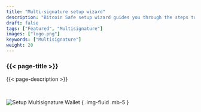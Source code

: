 ```yaml
---
title: "Multi-signature setup wizard"
description: "Bitcoin Safe setup wizard guides you through the steps to create a safe bitcoin wallet"
draft: false
tags: ["Featured", "Multisignature"]
images: ["logo.png"]
keywords: ["Multisignature"]
weight: 20
---
```


### {{< page-title >}} 
{{< page-description >}} 

<br>



![Setup Multisignature Wallet](https://raw.githubusercontent.com/andreasgriffin/bitcoin-safe/refs/heads/main/docs/multisig-setup.gif)
{ .img-fluid .mb-5 }
